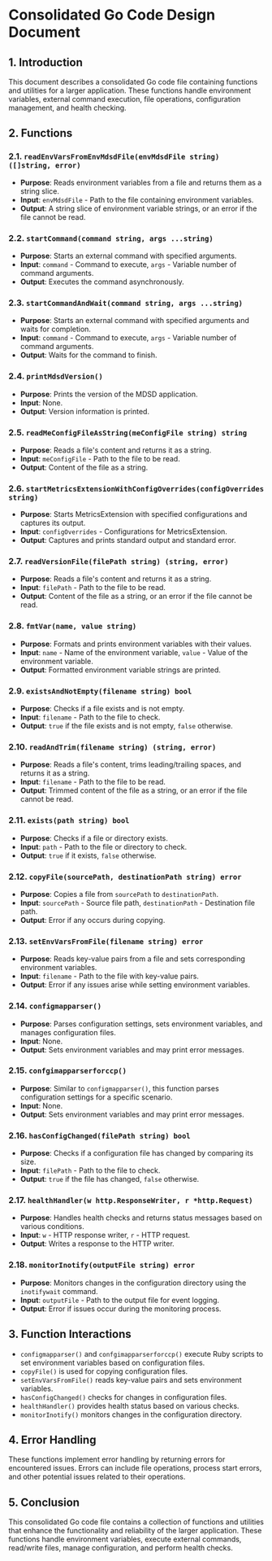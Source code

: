 # Consolidated Go Code Design Document

## 1. Introduction

This document describes a consolidated Go code file containing functions and utilities for a larger application. These functions handle environment variables, external command execution, file operations, configuration management, and health checking.

## 2. Functions

### 2.1. `readEnvVarsFromEnvMdsdFile(envMdsdFile string) ([]string, error)`

- **Purpose**: Reads environment variables from a file and returns them as a string slice.
- **Input**: `envMdsdFile` - Path to the file containing environment variables.
- **Output**: A string slice of environment variable strings, or an error if the file cannot be read.

### 2.2. `startCommand(command string, args ...string)`

- **Purpose**: Starts an external command with specified arguments.
- **Input**: `command` - Command to execute, `args` - Variable number of command arguments.
- **Output**: Executes the command asynchronously.

### 2.3. `startCommandAndWait(command string, args ...string)`

- **Purpose**: Starts an external command with specified arguments and waits for completion.
- **Input**: `command` - Command to execute, `args` - Variable number of command arguments.
- **Output**: Waits for the command to finish.

### 2.4. `printMdsdVersion()`

- **Purpose**: Prints the version of the MDSD application.
- **Input**: None.
- **Output**: Version information is printed.

### 2.5. `readMeConfigFileAsString(meConfigFile string) string`

- **Purpose**: Reads a file's content and returns it as a string.
- **Input**: `meConfigFile` - Path to the file to be read.
- **Output**: Content of the file as a string.

### 2.6. `startMetricsExtensionWithConfigOverrides(configOverrides string)`

- **Purpose**: Starts MetricsExtension with specified configurations and captures its output.
- **Input**: `configOverrides` - Configurations for MetricsExtension.
- **Output**: Captures and prints standard output and standard error.

### 2.7. `readVersionFile(filePath string) (string, error)`

- **Purpose**: Reads a file's content and returns it as a string.
- **Input**: `filePath` - Path to the file to be read.
- **Output**: Content of the file as a string, or an error if the file cannot be read.

### 2.8. `fmtVar(name, value string)`

- **Purpose**: Formats and prints environment variables with their values.
- **Input**: `name` - Name of the environment variable, `value` - Value of the environment variable.
- **Output**: Formatted environment variable strings are printed.

### 2.9. `existsAndNotEmpty(filename string) bool`

- **Purpose**: Checks if a file exists and is not empty.
- **Input**: `filename` - Path to the file to check.
- **Output**: `true` if the file exists and is not empty, `false` otherwise.

### 2.10. `readAndTrim(filename string) (string, error)`

- **Purpose**: Reads a file's content, trims leading/trailing spaces, and returns it as a string.
- **Input**: `filename` - Path to the file to be read.
- **Output**: Trimmed content of the file as a string, or an error if the file cannot be read.

### 2.11. `exists(path string) bool`

- **Purpose**: Checks if a file or directory exists.
- **Input**: `path` - Path to the file or directory to check.
- **Output**: `true` if it exists, `false` otherwise.

### 2.12. `copyFile(sourcePath, destinationPath string) error`

- **Purpose**: Copies a file from `sourcePath` to `destinationPath`.
- **Input**: `sourcePath` - Source file path, `destinationPath` - Destination file path.
- **Output**: Error if any occurs during copying.

### 2.13. `setEnvVarsFromFile(filename string) error`

- **Purpose**: Reads key-value pairs from a file and sets corresponding environment variables.
- **Input**: `filename` - Path to the file with key-value pairs.
- **Output**: Error if any issues arise while setting environment variables.

### 2.14. `configmapparser()`

- **Purpose**: Parses configuration settings, sets environment variables, and manages configuration files.
- **Input**: None.
- **Output**: Sets environment variables and may print error messages.

### 2.15. `confgimapparserforccp()`

- **Purpose**: Similar to `configmapparser()`, this function parses configuration settings for a specific scenario.
- **Input**: None.
- **Output**: Sets environment variables and may print error messages.

### 2.16. `hasConfigChanged(filePath string) bool`

- **Purpose**: Checks if a configuration file has changed by comparing its size.
- **Input**: `filePath` - Path to the file to check.
- **Output**: `true` if the file has changed, `false` otherwise.

### 2.17. `healthHandler(w http.ResponseWriter, r *http.Request)`

- **Purpose**: Handles health checks and returns status messages based on various conditions.
- **Input**: `w` - HTTP response writer, `r` - HTTP request.
- **Output**: Writes a response to the HTTP writer.

### 2.18. `monitorInotify(outputFile string) error`

- **Purpose**: Monitors changes in the configuration directory using the `inotifywait` command.
- **Input**: `outputFile` - Path to the output file for event logging.
- **Output**: Error if issues occur during the monitoring process.

## 3. Function Interactions

- `configmapparser()` and `confgimapparserforccp()` execute Ruby scripts to set environment variables based on configuration files.
- `copyFile()` is used for copying configuration files.
- `setEnvVarsFromFile()` reads key-value pairs and sets environment variables.
- `hasConfigChanged()` checks for changes in configuration files.
- `healthHandler()` provides health status based on various checks.
- `monitorInotify()` monitors changes in the configuration directory.

## 4. Error Handling

These functions implement error handling by returning errors for encountered issues. Errors can include file operations, process start errors, and other potential issues related to their operations.

## 5. Conclusion

This consolidated Go code file contains a collection of functions and utilities that enhance the functionality and reliability of the larger application. These functions handle environment variables, execute external commands, read/write files, manage configuration, and perform health checks.
